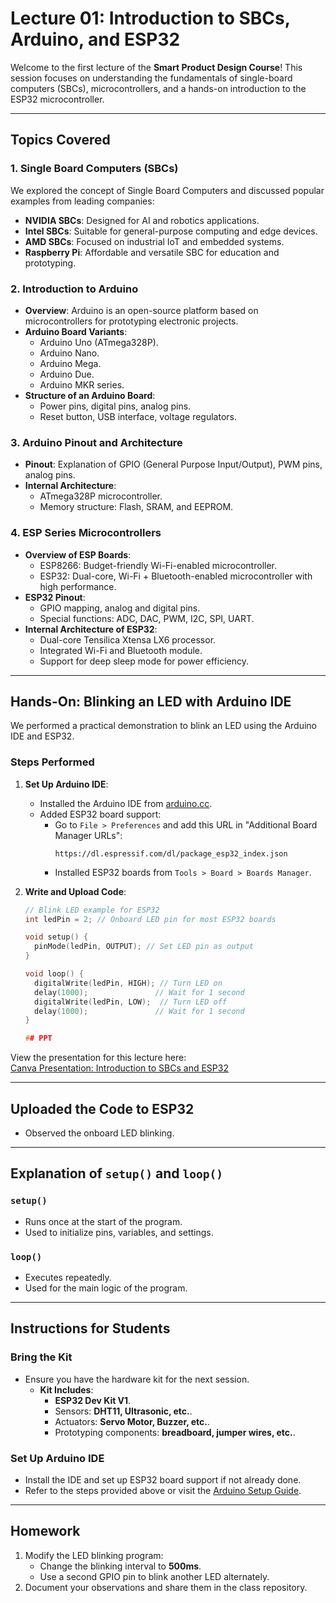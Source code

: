 # Lecture 01: Introduction to SBCs, Arduino, and ESP32

Welcome to the first lecture of the **Smart Product Design Course**! This session focuses on understanding the fundamentals of single-board computers (SBCs), microcontrollers, and a hands-on introduction to the ESP32 microcontroller.

---

## Topics Covered

### **1. Single Board Computers (SBCs)**
We explored the concept of Single Board Computers and discussed popular examples from leading companies:
- **NVIDIA SBCs**: Designed for AI and robotics applications.
- **Intel SBCs**: Suitable for general-purpose computing and edge devices.
- **AMD SBCs**: Focused on industrial IoT and embedded systems.
- **Raspberry Pi**: Affordable and versatile SBC for education and prototyping.

### **2. Introduction to Arduino**
- **Overview**: Arduino is an open-source platform based on microcontrollers for prototyping electronic projects.
- **Arduino Board Variants**:
  - Arduino Uno (ATmega328P).
  - Arduino Nano.
  - Arduino Mega.
  - Arduino Due.
  - Arduino MKR series.
- **Structure of an Arduino Board**:
  - Power pins, digital pins, analog pins.
  - Reset button, USB interface, voltage regulators.

### **3. Arduino Pinout and Architecture**
- **Pinout**: Explanation of GPIO (General Purpose Input/Output), PWM pins, analog pins.
- **Internal Architecture**:
  - ATmega328P microcontroller.
  - Memory structure: Flash, SRAM, and EEPROM.

### **4. ESP Series Microcontrollers**
- **Overview of ESP Boards**:
  - ESP8266: Budget-friendly Wi-Fi-enabled microcontroller.
  - ESP32: Dual-core, Wi-Fi + Bluetooth-enabled microcontroller with high performance.
- **ESP32 Pinout**:
  - GPIO mapping, analog and digital pins.
  - Special functions: ADC, DAC, PWM, I2C, SPI, UART.
- **Internal Architecture of ESP32**:
  - Dual-core Tensilica Xtensa LX6 processor.
  - Integrated Wi-Fi and Bluetooth module.
  - Support for deep sleep mode for power efficiency.

---

## Hands-On: Blinking an LED with Arduino IDE
We performed a practical demonstration to blink an LED using the Arduino IDE and ESP32.

### **Steps Performed**
1. **Set Up Arduino IDE**:
   - Installed the Arduino IDE from [arduino.cc](https://www.arduino.cc/en/software).
   - Added ESP32 board support:
     - Go to `File > Preferences` and add this URL in "Additional Board Manager URLs":
       ```
       https://dl.espressif.com/dl/package_esp32_index.json
       ```
     - Installed ESP32 boards from `Tools > Board > Boards Manager`.

2. **Write and Upload Code**:
   ```cpp
   // Blink LED example for ESP32
   int ledPin = 2; // Onboard LED pin for most ESP32 boards

   void setup() {
     pinMode(ledPin, OUTPUT); // Set LED pin as output
   }

   void loop() {
     digitalWrite(ledPin, HIGH); // Turn LED on
     delay(1000);               // Wait for 1 second
     digitalWrite(ledPin, LOW);  // Turn LED off
     delay(1000);               // Wait for 1 second
   }

   ## PPT
View the presentation for this lecture here:  
[Canva Presentation: Introduction to SBCs and ESP32](https://www.canva.com/design/DAGaFg3P0lY/v-k6KEFTbCdkch6BeSIkzA/view?utm_content=DAGaFg3P0lY&utm_campaign=designshare&utm_medium=link2&utm_source=uniquelinks&utlId=h69fb54b8e3)

---

## Uploaded the Code to ESP32
- Observed the onboard LED blinking.

---

## Explanation of `setup()` and `loop()`
### `setup()`
- Runs once at the start of the program.
- Used to initialize pins, variables, and settings.

### `loop()`
- Executes repeatedly.
- Used for the main logic of the program.

---

## Instructions for Students
### Bring the Kit
- Ensure you have the hardware kit for the next session.
  - **Kit Includes**:
    - **ESP32 Dev Kit V1**.
    - Sensors: **DHT11, Ultrasonic, etc.**.
    - Actuators: **Servo Motor, Buzzer, etc.**.
    - Prototyping components: **breadboard, jumper wires, etc.**.

### Set Up Arduino IDE
- Install the IDE and set up ESP32 board support if not already done.
- Refer to the steps provided above or visit the [Arduino Setup Guide](https://docs.espressif.com/projects/arduino-esp32/en/latest/installing.html).

---

## Homework
1. Modify the LED blinking program:
   - Change the blinking interval to **500ms**.
   - Use a second GPIO pin to blink another LED alternately.
2. Document your observations and share them in the class repository.
